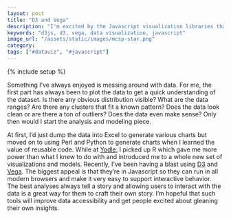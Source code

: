 ```yaml
---
layout: post
title: "D3 and Vega"
description: "I'm excited by the Javascript visualization libraries that encourage interactive graphics and story telling."
keywords: "d3js, d3, vega, data visualization, javascript"
image_url: "/assets/static/images/mcsp-star.png"
category:
tags: ["#dataviz", "#javascript"]
---
```

{% include setup %}

<amp-img src="{{ IMG_PATH }}mcsp-star.png" alt="A data visualization I'm working on" width="780" height="780" layout="responsive"></amp-img>

Something I’ve always enjoyed is messing around with data. For me, the first part has always been to plot the data to get a quick understanding of the dataset. Is there any obvious distribution visible? What are the data ranges? Are there any clusters that fit a known pattern? Does the data look clean or are there a ton of outliers? Does the data even make sense? Only then would I start the analysis and modeling piece.

At first, I’d just dump the data into Excel to generate various charts but moved on to using Perl and Python to generate charts when I learned the value of reusable code. While at <a href="http://www.yodle.com/" target="_blank">Yodle</a>, I picked up R which gave me more power than what I knew to do with and introduced me to a whole new set of visualizations and models. Recently, I’ve been having a blast using <a href="http://d3js.org/" target="_blank">D3</a> and <a href="http://trifacta.github.io/vega/" target="_blank">Vega</a>. The biggest appeal is that they’re in Javascript so they can run in all modern browsers and make it very easy to support interactive behavior. The best analyses always tell a story and allowing users to interact with the data is a great way for them to craft their own story. I’m hopeful that such tools will improve data accessibility and get people excited about gleaning their own insights.

